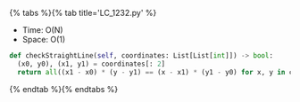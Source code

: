 {% tabs %}{% tab title='LC_1232.py' %}

* Time: O(N)
* Space: O(1)

```py
def checkStraightLine(self, coordinates: List[List[int]]) -> bool:
  (x0, y0), (x1, y1) = coordinates[: 2]
  return all((x1 - x0) * (y - y1) == (x - x1) * (y1 - y0) for x, y in coordinates)
```

{% endtab %}{% endtabs %}

